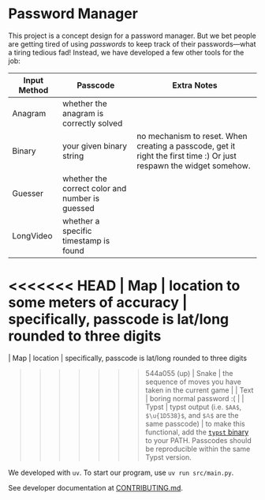 # Password Manager

This project is a concept design for a password manager. But we bet people are getting tired of using _passwords_ to keep track of their passwords—what a tiring tedious fad! Instead, we have developed a few other tools for the job:

| Input Method | Passcode | Extra Notes
| -- | -- | -- |
| Anagram | whether the anagram is correctly solved <!-- idk, didn't test this myself -->  |
| Binary | your given binary string | no mechanism to reset. When creating a passcode, get it right the first time :) Or just respawn the widget somehow.
| Guesser | whether the correct color and number is guessed <!-- idk, didn't test this myself --> |
| LongVideo | whether a specific timestamp is found <!-- idk what this one does --> |
<<<<<<< HEAD
| Map | location to some meters of accuracy | specifically, passcode is lat/long rounded to three digits
=======
| Map | location | specifically, passcode is lat/long rounded to three digits
>>>>>>> 544a055 (up)
| Snake | the sequence of moves you have taken in the current game |
| Text | boring normal password :( |
| Typst | typst output (i.e. `$AA$`, `$\u{1D538}$`, and `$𝔸$` are the same passcode) | to make this functional, add the [`typst` binary](https://github.com/typst/typst?tab=readme-ov-file#installation) to your PATH. Passcodes should be reproducible within the same Typst version.

We developed with `uv`. To start our program, use `uv run src/main.py`.

See developer documentation at [CONTRIBUTING.md](./CONTRIBUTING.md).
